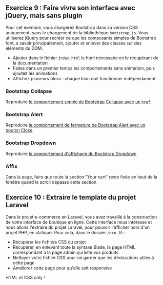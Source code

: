 ## Exercice 9 : Faire vivre son interface avec jQuery, mais sans plugin

Pour cet exercice, vous chargerez Bootstrap dans sa version CSS uniquement, sans le chargement de la bibliothèque `bootstrap.js`. Vous utiliserez jQuery pour recréer ce que les composants simples de Bootstrap font, à savoir principalement, ajouter et enlever des classes sur des éléments du DOM.

- Ajouter dans le fichier `index.html` le html nécessaire en le récupérant de la documentation
- Faites dans un premier temps les comportements sans animation, puis ajoutez les animations
- Affichez plusieurs blocs : chaque bloc doit fonctionner indépendament.

### Bootstrap Collapse

Reproduire [le comportement simple de Bootstrap Collapse avec un `href`](https://getbootstrap.com/docs/4.3/components/collapse/#example).

### Bootstrap Alert

Reproduire [le comportement de fermeture de Bootstrap Alert avec un bouton Close](https://getbootstrap.com/docs/4.3/components/alerts/#dismissing).

### Bootstrap Dropdown

Reproduire [le comportement d'affichage du Bootstrap Dropdown](https://getbootstrap.com/docs/4.3/components/dropdowns/#single-button)

### Affix

Dans la page, faire que toute la section "Your cart" reste fixée en haut de la fenêtre quand le scroll dépasse cette section.

## Exercice 10 : Extraire le template du projet Laravel

Dans le projet e-commerce en Laravel, vous avez travaillé à la construction de votre interface de boutique en ligne. Cette interface nous intéresse et nous allons l'extraire du projet Laravel, pour pouvoir l'afficher hors d'un projet PHP, en statique. Pour cela, dans le dossier `/exo-10` :

- Récupérer les fichiers CSS du projet
- Récupérer, en enlevant toute la syntaxe Blade, la page HTML correspondant à la page admin qui liste vos produits
- Nettoyer votre fichier CSS pour ne garder que les déclarations utiles à cette page
- Améliorer cette page pour qu'elle soit responsive

HTML et CSS only !
